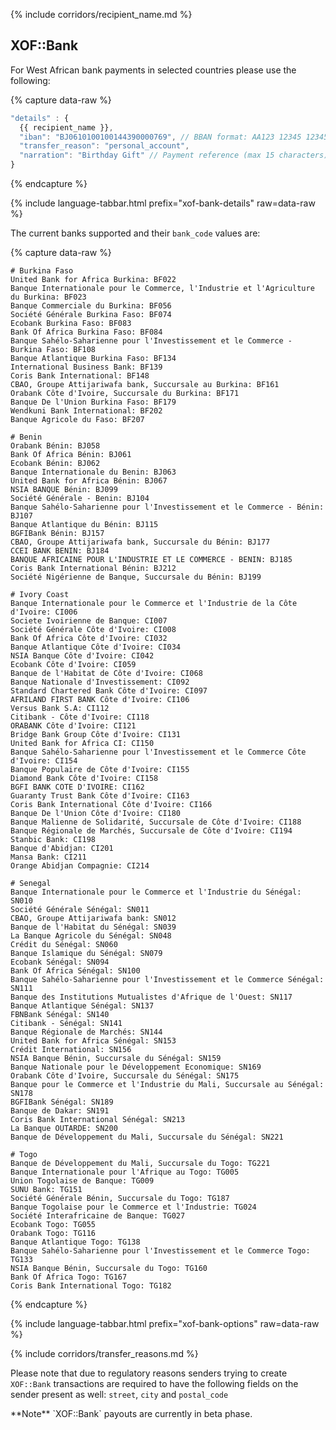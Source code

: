{% include corridors/recipient_name.md %}

## XOF::Bank

For West African bank payments in selected countries please use the following:

{% capture data-raw %}
```javascript
"details" : {
  {{ recipient_name }},
  "iban": "BJ0610100100144390000769", // BBAN format: AA123 12345 123456789012 12
  "transfer_reason": "personal_account",
  "narration": "Birthday Gift" // Payment reference (max 15 characters) - Optional
}
```
{% endcapture %}

{% include language-tabbar.html prefix="xof-bank-details" raw=data-raw %}

The current banks supported and their `bank_code` values are:

{% capture data-raw %}
```
# Burkina Faso
United Bank for Africa Burkina: BF022
Banque Internationale pour le Commerce, l'Industrie et l'Agriculture du Burkina: BF023
Banque Commerciale du Burkina: BF056
Société Générale Burkina Faso: BF074
Ecobank Burkina Faso: BF083
Bank Of Africa Burkina Faso: BF084
Banque Sahélo-Saharienne pour l'Investissement et le Commerce - Burkina Faso: BF108
Banque Atlantique Burkina Faso: BF134
International Business Bank: BF139
Coris Bank International: BF148
CBAO, Groupe Attijariwafa bank, Succursale au Burkina: BF161
Orabank Côte d'Ivoire, Succursale du Burkina: BF171
Banque De l'Union Burkina Faso: BF179
Wendkuni Bank International: BF202
Banque Agricole du Faso: BF207

# Benin
Orabank Bénin: BJ058
Bank Of Africa Bénin: BJ061
Ecobank Bénin: BJ062
Banque Internationale du Benin: BJ063
United Bank for Africa Bénin: BJ067
NSIA BANQUE Bénin: BJ099
Société Générale - Benin: BJ104
Banque Sahélo-Saharienne pour l'Investissement et le Commerce - Bénin: BJ107
Banque Atlantique du Bénin: BJ115
BGFIBank Bénin: BJ157
CBAO, Groupe Attijariwafa bank, Succursale du Bénin: BJ177
CCEI BANK BENIN: BJ184
BANQUE AFRICAINE POUR L'INDUSTRIE ET LE COMMERCE - BENIN: BJ185
Coris Bank International Bénin: BJ212
Société Nigérienne de Banque, Succursale du Bénin: BJ199

# Ivory Coast
Banque Internationale pour le Commerce et l'Industrie de la Côte d'Ivoire: CI006
Societe Ivoirienne de Banque: CI007
Société Générale Côte d'Ivoire: CI008
Bank Of Africa Côte d'Ivoire: CI032
Banque Atlantique Côte d'Ivoire: CI034
NSIA Banque Côte d'Ivoire: CI042
Ecobank Côte d'Ivoire: CI059
Banque de l'Habitat de Côte d'Ivoire: CI068
Banque Nationale d'Investissement: CI092
Standard Chartered Bank Côte d'Ivoire: CI097
AFRILAND FIRST BANK Côte d'Ivoire: CI106
Versus Bank S.A: CI112
Citibank - Côte d'Ivoire: CI118
ORABANK Côte d'Ivoire: CI121
Bridge Bank Group Côte d'Ivoire: CI131
United Bank for Africa CI: CI150
Banque Sahélo-Saharienne pour l'Investissement et le Commerce Côte d'Ivoire: CI154
Banque Populaire de Côte d'Ivoire: CI155
Diamond Bank Côte d'Ivoire: CI158
BGFI BANK COTE D'IVOIRE: CI162
Guaranty Trust Bank Côte d'Ivoire: CI163
Coris Bank International Côte d'Ivoire: CI166
Banque De l'Union Côte d'Ivoire: CI180
Banque Malienne de Solidarité, Succursale de Côte d'Ivoire: CI188
Banque Régionale de Marchés, Succursale de Côte d'Ivoire: CI194
Stanbic Bank: CI198
Banque d'Abidjan: CI201
Mansa Bank: CI211
Orange Abidjan Compagnie: CI214

# Senegal
Banque Internationale pour le Commerce et l'Industrie du Sénégal: SN010
Société Générale Sénégal: SN011
CBAO, Groupe Attijariwafa bank: SN012
Banque de l'Habitat du Sénégal: SN039
La Banque Agricole du Sénégal: SN048
Crédit du Sénégal: SN060
Banque Islamique du Sénégal: SN079
Ecobank Sénégal: SN094
Bank Of Africa Sénégal: SN100
Banque Sahélo-Saharienne pour l'Investissement et le Commerce Sénégal: SN111
Banque des Institutions Mutualistes d'Afrique de l'Ouest: SN117
Banque Atlantique Sénégal: SN137
FBNBank Sénégal: SN140
Citibank - Sénégal: SN141
Banque Régionale de Marchés: SN144
United Bank for Africa Sénégal: SN153
Crédit International: SN156
NSIA Banque Bénin, Succursale du Sénégal: SN159
Banque Nationale pour le Développement Economique: SN169
Orabank Côte d'Ivoire, Succursale du Sénégal: SN175
Banque pour le Commerce et l'Industrie du Mali, Succursale au Sénégal: SN178
BGFIBank Sénégal: SN189
Banque de Dakar: SN191
Coris Bank International Sénégal: SN213
La Banque OUTARDE: SN200
Banque de Développement du Mali, Succursale du Sénégal: SN221

# Togo
Banque de Développement du Mali, Succursale du Togo: TG221
Banque Internationale pour l'Afrique au Togo: TG005
Union Togolaise de Banque: TG009
SUNU Bank: TG151
Société Générale Bénin, Succursale du Togo: TG187
Banque Togolaise pour le Commerce et l'Industrie: TG024
Société Interafricaine de Banque: TG027
Ecobank Togo: TG055
Orabank Togo: TG116
Banque Atlantique Togo: TG138
Banque Sahélo-Saharienne pour l'Investissement et le Commerce Togo: TG133
NSIA Banque Bénin, Succursale du Togo: TG160
Bank Of Africa Togo: TG167
Coris Bank International Togo: TG182
```
{% endcapture %}

{% include language-tabbar.html prefix="xof-bank-options" raw=data-raw %}

{% include corridors/transfer_reasons.md %}

Please note that due to regulatory reasons senders trying to create `XOF::Bank` transactions are required to have the following fields on the sender present as well:
`street`, `city` and `postal_code`

<div class="alert alert-info" markdown="1">
**Note** `XOF::Bank` payouts are currently in beta phase.
</div>
